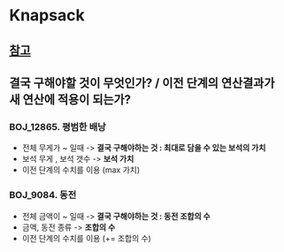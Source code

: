 # Knapsack

## [참고](https://github.com/limjunhyuk97/BOJ/blob/main/Gold/12865_DP_0-1Knapsack/README.md)

## 결국 구해야할 것이 무엇인가? / 이전 단계의 연산결과가 새 연산에 적용이 되는가?

### BOJ_12865. 평범한 배낭
  - 전체 무게가 ~ 일때 -> **결국 구해야하는 것 : 최대로 담을 수 있는 보석의 가치**
  - 보석 무게 , 보석 갯수 -> **보석 가치**
  - 이전 단계의 수치를 이용 (max 가치)

### BOJ_9084. 동전
  - 전체 금액이 ~ 일때 -> **결국 구해야하는 것 : 동전 조합의 수**
  - 금액, 동전 종류 -> **조합의 수**
  - 이전 단계의 수치를 이용 (+= 조합의 수)
